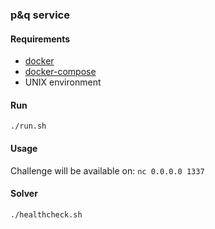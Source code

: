 ### p&q service

#### Requirements
- [docker](https://www.docker.com/)
- [docker-compose](https://docs.docker.com/compose/)
- UNIX environment

#### Run
`./run.sh`

#### Usage
Challenge will be available on:
`nc 0.0.0.0 1337`

#### Solver
`./healthcheck.sh`

